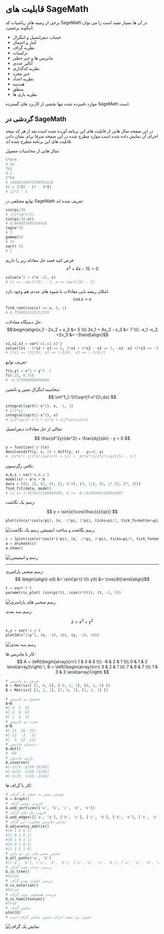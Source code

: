 # قابلیت های SageMath

برخی از زمینه های ریاضیات که SageMath در آن ها بسیار مفید است را می توان اینگونه برشمرد:

- حساب دیفرانسیل و انتگرال
- آمار و احتمال
- نظریه گراف
- ترکیبیات
- ماتریس ها و جبر خطی
- آنالیز عددی
- نظریه کدگذاری
- جبر مجرد
- نظریه اعداد
- هندسه
- منطق
- نظریه بازی ها

موارد نامبرده شده تنها بخشی از کاربرد های گسترده SageMath است. 

## گردشی در SageMath
در این صفحه مثال هایی از قابلیت های این برنامه آورده شده است.بعد از هر کد نتیجه اجرای آن نمایش داده شده است.موارد مطرح شده در این صفحه صرفا برای نشان دادن قابلیت های این برنامه مطرح شده اند.

مثال هایی از محاسبات معمول:

```python
5*8+9
# 49
7%3
# 1
2^64
# 18446744073709551616
(2 + 3*I) - (7 - 9*I)
# 12*I - 5
```
توابع مختلفی در SageMath تعریف شده اند:
```python
sin(pi/3)
# 1/2*sqrt(3)
sin(pi/3).n()
# 0.866025403784439
log(e^3)
# 3
gamma(5)
# 24
sqrt(-1)
# I
```
فرض کنید قصد حل معادله زیر را داریم:
$$ x^2+4x-15=0 $$
```python
solve(x^2 + 4*x -15, x)
# [x == -sqrt(19) - 2, x == sqrt(19) - 2]
```
امکان ریشه یابی معادلات با شیوه های عددی هم وجود دارد.
$$ \cos{x} = x $$

```python
find_root(cos(x) == x, 0, 1)
# 0.7390851332151559
```
حل دستگاه معادلات:
$$\begin{align}x_1 - 2x_2 + x_3 &= 5 \\\\ 3x_1 + 4x_2 - x_3 &= 7 \\\\ -x_1 -x_2 +2x_3 &= -3\end{align}$$
```python
x1,x2,x3 = var('x1,x2,x3')
solve([x1 - 2*x2 + x3 == 5, 3*x1 + 4*x2 - x3 == 7, -x1 -x2 +2*x3 == -3], [x1, x2, x3])
# [[x1 == (31/9), x2 == (-8/9), x3 == (-2/9)]]
```
تعریف توابع:
```python
f(x,y) = x^2 + y^2 -1
f(0.25, 0.75)
# -0.375000000000000
```
محاسبه انتگرال معین و نامعین:
$$ \int^1_{-1}{\sqrt{1-x^2}\,dx} $$

```python
integral(sqrt(1-x^2), x, -1, 1)
# 1/2*pi
integral(sqrt(1-x^2), x)
# 1/2*sqrt(-x^2 + 1)*x + 1/2*arcsin(x)
```
مثالی از حل معادلات دیفرانسیل:

$$ \frac{d^2y}{dx^2} + \frac{dy}{dx} - y = 0 $$
```python
y = function('y')(x)
desolve(diff(y, x, 2) + diff(y, x) - y==0, y)
# _K2*e^(-1/2*x*(sqrt(5) + 1)) + _K1*e^(1/2*x*(sqrt(5) - 1))
```
یافتن رگرسیون:
```python
a,b,x = var('a,b,x')
model(x) = a*x + b
data = [(0, 2), (2, 6), (3, 9.5), (4, 11), (5, 17.5), (7, 26)]
find_fit(data, model)
# [a == 3.4576271186494285, b == -0.10169491525664309]
```
رسم یک نگاشت:

$$ y = \sin{x}\cos{\frac{x}{\pi}} $$
```python
plot(sin(x)*cos(x/pi), (x, -2*pi, 2*pi), ticks=pi/2, tick_formatter=pi)
```
![رسم یک نگاشت](images/sagemath_plot1.svg)
رسم نگاشت و ساخت انیمیشن:
```python
c = [plot(sin(x)*cos(x*i*pi), (x, -2*pi, 2*pi), ticks=pi/2, tick_formatter=pi, ymin=-1, ymax=1) for i in sxrange(0, 1, 0.02) ]
a = animate(c)
a.show()
```
![رسم و انیمیشن](images/sagemath_plot2.gif)

---
رسم منحنی پارامتری:
$$ \begin{align} x(t) &= \sin{\pi t} \\\\ y(t) &= \cos{4t}\end{align}$$
```python
t = var('t')
parametric_plot( (sin(pi*t), (cos(4*t))), (t, -5, 5))
```
![رسم منحنی های پارامتری](images/sagemath_plot3.svg)

رسم سه بعدی:

$$ z = x^2 + y^2 $$
```python
x,y = var('x y')
plot3d(x^2+y^2, (x, -10, 10), (y, -10, 10))
```
![رسم سه بعدی](images/sagemath_plot4.png)

کار با ماتریس ها:
$$ A = \left(\begin{array}{rrr}
1 & 0 & 8 \\\\
-9 & 2 & 1 \\\\
0 & 1 & 2
\end{array}\right) \, B = \left(\begin{array}{rrr}
3 & 2 & 1 \\\\
7 & 6 & 7 \\\\
1 & 3 & 3
\end{array}\right) $$
```python
# تعریف دو ماتریس
A = Matrix([ [1, 0, 8], [-9, 2, 1], [0, 1, 2] ])
B = Matrix([ [3, 2, 1], [7, 6, 7], [1, 3, 3] ])

# مجموع دو ماتریس
A+‌B
#[ 4  2  9]
#[-2  8  8]
#[ 1  4  5]
# ضرب دو ماتریس
A*B
#[ 11  26  25]
#[-12  -3   8]
#[  9  12  13]
# دترمینان ماتریس
A.det()
# -69
# وارون ماتریس
A.inverse()
#[-1/23 -8/69 16/69]
#[-6/23 -2/69 73/69]
#[ 3/23  1/69 -2/69]
```
کار با گراف ها:
```python
# معرفی متغیر به عنوان یک گراف
G = Graph()
# افزودن رئوس گراف
G.add_vertices(['a', 'b', 'c', 'd', 'e'])
# افزودن یال های گراف
G.add_edges([['a', 'b'], ['b', 'c'], ['c', 'd'], ['d', 'e'], ['e', 'a'], ['b', 'e'], ['c', 'e']])
# نمایش ماتریس مجاورت این گراف
G.adjacency_matrix()
#[0 1 0 0 1]
#[1 0 1 0 1]
#[0 1 0 1 1]
#[0 0 1 0 1]
#[1 1 1 1 0]
# نمایش مسیر های بین دو راس
G.all_paths('a', 'b')
#[['a', 'b'], ['a', 'e', 'b'], ['a', 'e', 'c', 'b'], ['a', 'e', 'd', 'c', 'b']]
# بررسی درخت بودن گراف
G.is_tree()
#False
# بررسی اویلری بودن گراف
G.is_eulerian()
#False
# بررسی همیلتونی بودن گراف
G.is_hamiltonian()
#True
# نمایش گراف
plot(G)
# تصویر زیر نتیجه اجرای دستور نمایش گراف است.
```
![نمایش یک گراف](images/sagemath_plot5.svg)
